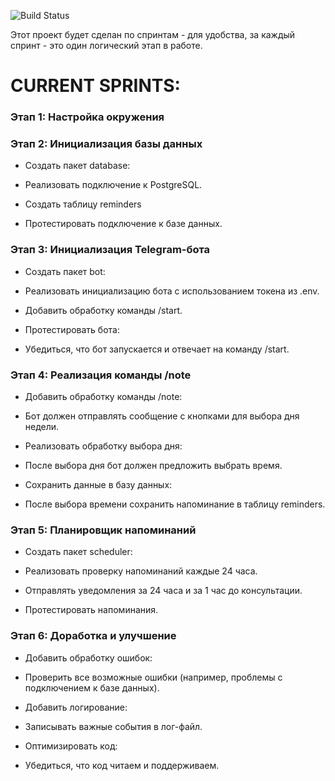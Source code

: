![Build Status](https://github.com/piftai/mindfulBot/actions/workflows/go.yml/badge.svg)

Этот проект будет сделан по спринтам - для удобства,
за каждый спринт - это один логический этап в работе.

<h1> CURRENT SPRINTS: </h1>

### Этап 1: Настройка окружения

### Этап 2: Инициализация базы данных
- Создать пакет database:

- Реализовать подключение к PostgreSQL.

- Создать таблицу reminders

- Протестировать подключение к базе данных.

### Этап 3: Инициализация Telegram-бота
- Создать пакет bot:

- Реализовать инициализацию бота с использованием токена из .env.

- Добавить обработку команды /start.

- Протестировать бота:

- Убедиться, что бот запускается и отвечает на команду /start.

### Этап 4: Реализация команды /note
- Добавить обработку команды /note:

- Бот должен отправлять сообщение с кнопками для выбора дня недели.

- Реализовать обработку выбора дня:

- После выбора дня бот должен предложить выбрать время.

- Сохранить данные в базу данных:

- После выбора времени сохранить напоминание в таблицу reminders.

### Этап 5: Планировщик напоминаний
- Создать пакет scheduler:

- Реализовать проверку напоминаний каждые 24 часа.

- Отправлять уведомления за 24 часа и за 1 час до консультации.

- Протестировать напоминания.

### Этап 6: Доработка и улучшение
- Добавить обработку ошибок:

- Проверить все возможные ошибки (например, проблемы с подключением к базе данных).

- Добавить логирование:

- Записывать важные события в лог-файл.

- Оптимизировать код:

- Убедиться, что код читаем и поддерживаем.
